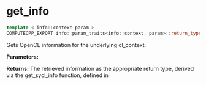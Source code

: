 # get_info

```cpp
template < info::context param >
COMPUTECPP_EXPORT info::param_traits<info::context, param>::return_type cl::sycl::context::get_info() const
```

Gets OpenCL information for the underlying cl_context.

**Parameters:**

**Returns:** The retrieved information as the appropriate return type, derived via the get_sycl_info function, defined in
